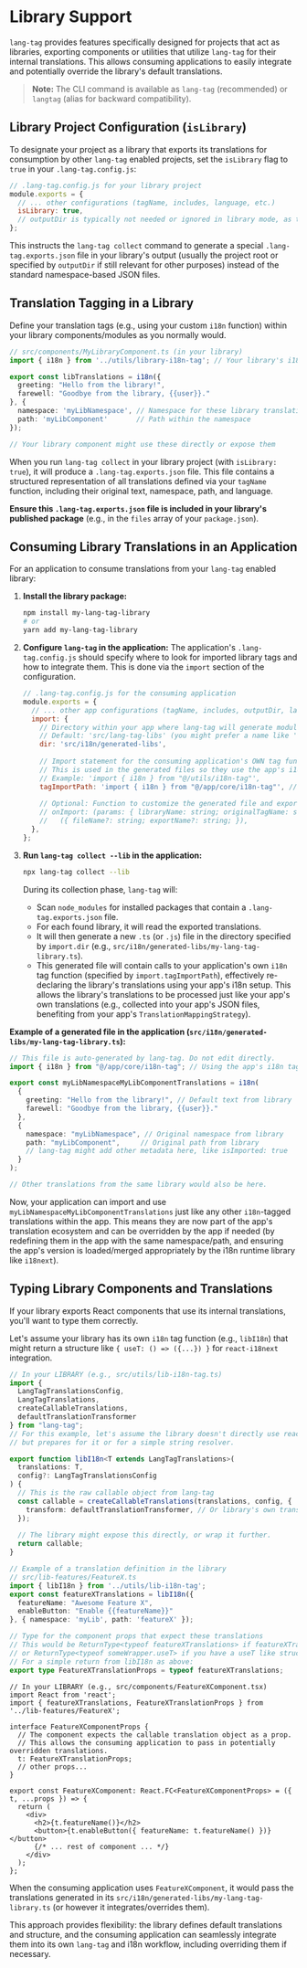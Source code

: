 # Library Support

`lang-tag` provides features specifically designed for projects that act as libraries, exporting components or utilities that utilize `lang-tag` for their internal translations. This allows consuming applications to easily integrate and potentially override the library's default translations.

> **Note:** The CLI command is available as `lang-tag` (recommended) or `langtag` (alias for backward compatibility).

## Library Project Configuration (`isLibrary`)

To designate your project as a library that exports its translations for consumption by other `lang-tag` enabled projects, set the `isLibrary` flag to `true` in your `.lang-tag.config.js`:

```javascript
// .lang-tag.config.js for your library project
module.exports = {
  // ... other configurations (tagName, includes, language, etc.)
  isLibrary: true,
  // outputDir is typically not needed or ignored in library mode, as translations are exported to .lang-tag.exports.json
};
```

This instructs the `lang-tag collect` command to generate a special `.lang-tag.exports.json` file in your library's output (usually the project root or specified by `outputDir` if still relevant for other purposes) instead of the standard namespace-based JSON files.

## Translation Tagging in a Library

Define your translation tags (e.g., using your custom `i18n` function) within your library components/modules as you normally would.

```typescript
// src/components/MyLibraryComponent.ts (in your library)
import { i18n } from '../utils/library-i18n-tag'; // Your library's i18n tag setup

export const libTranslations = i18n({
  greeting: "Hello from the library!",
  farewell: "Goodbye from the library, {{user}}."
}, {
  namespace: 'myLibNamespace', // Namespace for these library translations
  path: 'myLibComponent'       // Path within the namespace
});

// Your library component might use these directly or expose them
```

When you run `lang-tag collect` in your library project (with `isLibrary: true`), it will produce a `.lang-tag.exports.json` file. This file contains a structured representation of all translations defined via your `tagName` function, including their original text, namespace, path, and language.

**Ensure this `.lang-tag.exports.json` file is included in your library's published package** (e.g., in the `files` array of your `package.json`).

## Consuming Library Translations in an Application

For an application to consume translations from your `lang-tag` enabled library:

1.  **Install the library package:**
    ```bash
    npm install my-lang-tag-library
    # or
    yarn add my-lang-tag-library
    ```

2.  **Configure `lang-tag` in the application:**
    The application's `.lang-tag.config.js` should specify where to look for imported library tags and how to integrate them. This is done via the `import` section of the configuration.

    ```javascript
    // .lang-tag.config.js for the consuming application
    module.exports = {
      // ... other app configurations (tagName, includes, outputDir, language, etc.)
      import: {
        // Directory within your app where lang-tag will generate modules for library translations
        // Default: 'src/lang-tag-libs' (you might prefer a name like 'src/i18n/libs')
        dir: 'src/i18n/generated-libs',
        
        // Import statement for the consuming application's OWN tag function.
        // This is used in the generated files so they use the app's i18n setup.
        // Example: 'import { i18n } from "@/utils/i18n-tag"',
        tagImportPath: 'import { i18n } from "@/app/core/i18n-tag"', // Adjust to your app's i18n tag
        
        // Optional: Function to customize the generated file and export names for library tags.
        // onImport: (params: { libraryName: string; originalTagName: string; }) => 
        //   ({ fileName?: string; exportName?: string; }),
      },
    };
    ```

3.  **Run `lang-tag collect --lib` in the application:**
    ```bash
    npx lang-tag collect --lib
    ```
    During its collection phase, `lang-tag` will:
    *   Scan `node_modules` for installed packages that contain a `.lang-tag.exports.json` file.
    *   For each found library, it will read the exported translations.
    *   It will then generate a new `.ts` (or `.js`) file in the directory specified by `import.dir` (e.g., `src/i18n/generated-libs/my-lang-tag-library.ts`).
    *   This generated file will contain calls to your application's own `i18n` tag function (specified by `import.tagImportPath`), effectively re-declaring the library's translations using your app's i18n setup. This allows the library's translations to be processed just like your app's own translations (e.g., collected into your app's JSON files, benefiting from your app's `TranslationMappingStrategy`).

**Example of a generated file in the application (`src/i18n/generated-libs/my-lang-tag-library.ts`):**

```typescript
// This file is auto-generated by lang-tag. Do not edit directly.
import { i18n } from "@/app/core/i18n-tag"; // Using the app's i18n tag

export const myLibNamespaceMyLibComponentTranslations = i18n(
  {
    greeting: "Hello from the library!", // Default text from library
    farewell: "Goodbye from the library, {{user}}."
  },
  {
    namespace: "myLibNamespace", // Original namespace from library
    path: "myLibComponent",     // Original path from library
    // lang-tag might add other metadata here, like isImported: true
  }
);

// Other translations from the same library would also be here.
```

Now, your application can import and use `myLibNamespaceMyLibComponentTranslations` just like any other `i18n`-tagged translations within the app. This means they are now part of the app's translation ecosystem and can be overridden by the app if needed (by redefining them in the app with the same namespace/path, and ensuring the app's version is loaded/merged appropriately by the i18n runtime library like `i18next`).

## Typing Library Components and Translations

If your library exports React components that use its internal translations, you'll want to type them correctly.

Let's assume your library has its own `i18n` tag function (e.g., `libI18n`) that might return a structure like `{ useT: () => ({...}) }` for `react-i18next` integration.

```typescript
// In your LIBRARY (e.g., src/utils/lib-i18n-tag.ts)
import {
  LangTagTranslationsConfig,
  LangTagTranslations,
  createCallableTranslations,
  defaultTranslationTransformer
} from "lang-tag";
// For this example, let's assume the library doesn't directly use react-i18next's useTranslation,
// but prepares for it or for a simple string resolver.

export function libI18n<T extends LangTagTranslations>(
  translations: T,
  config?: LangTagTranslationsConfig
) {
  // This is the raw callable object from lang-tag
  const callable = createCallableTranslations(translations, config, {
    transform: defaultTranslationTransformer, // Or library's own transformer
  });
  
  // The library might expose this directly, or wrap it further.
  return callable;
}

// Example of a translation definition in the library
// src/lib-features/FeatureX.ts
import { libI18n } from '../utils/lib-i18n-tag';
export const featureXTranslations = libI18n({
  featureName: "Awesome Feature X",
  enableButton: "Enable {{featureName}}"
}, { namespace: 'myLib', path: 'featureX' });

// Type for the component props that expect these translations
// This would be ReturnType<typeof featureXTranslations> if featureXTranslations is the direct output
// or ReturnType<typeof someWrapper.useT> if you have a useT like structure.
// For a simple return from libI18n as above:
export type FeatureXTranslationProps = typeof featureXTranslations;
```

```tsx
// In your LIBRARY (e.g., src/components/FeatureXComponent.tsx)
import React from 'react';
import { featureXTranslations, FeatureXTranslationProps } from '../lib-features/FeatureX';

interface FeatureXComponentProps {
  // The component expects the callable translation object as a prop.
  // This allows the consuming application to pass in potentially overridden translations.
  t: FeatureXTranslationProps;
  // other props...
}

export const FeatureXComponent: React.FC<FeatureXComponentProps> = ({ t, ...props }) => {
  return (
    <div>
      <h2>{t.featureName()}</h2>
      <button>{t.enableButton({ featureName: t.featureName() })}</button>
      {/* ... rest of component ... */}
    </div>
  );
};
```

When the consuming application uses `FeatureXComponent`, it would pass the translations generated in its `src/i18n/generated-libs/my-lang-tag-library.ts` (or however it integrates/overrides them).

This approach provides flexibility: the library defines default translations and structure, and the consuming application can seamlessly integrate them into its own `lang-tag` and i18n workflow, including overriding them if necessary.